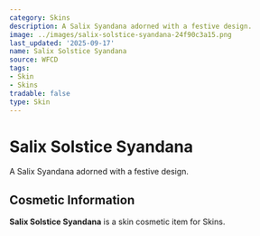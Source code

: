 ```yaml
---
category: Skins
description: A Salix Syandana adorned with a festive design.
image: ../images/salix-solstice-syandana-24f90c3a15.png
last_updated: '2025-09-17'
name: Salix Solstice Syandana
source: WFCD
tags:
- Skin
- Skins
tradable: false
type: Skin
---
```


# Salix Solstice Syandana

A Salix Syandana adorned with a festive design.

## Cosmetic Information

**Salix Solstice Syandana** is a skin cosmetic item for Skins.

